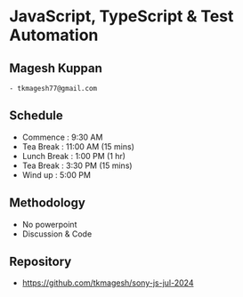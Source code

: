 # JavaScript, TypeScript & Test Automation
## Magesh Kuppan
    - tkmagesh77@gmail.com
## Schedule
- Commence      : 9:30 AM
- Tea Break     : 11:00 AM (15 mins)
- Lunch Break   : 1:00 PM (1 hr)
- Tea Break     : 3:30 PM (15 mins)
- Wind up       : 5:00 PM
## Methodology
- No powerpoint
- Discussion & Code
## Repository
- https://github.com/tkmagesh/sony-js-jul-2024
